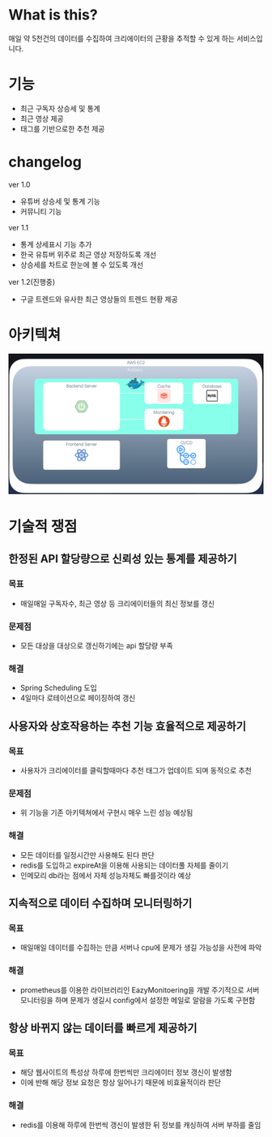 # What is this?
매일 약 5천건의 데이터를 수집하여
크리에이터의 근황을 추적할 수 있게 하는 서비스입니다.

# 기능
- 최근 구독자 상승세 및 통계
- 최근 영상 제공
- 태그를 기반으로한 추천 제공


# changelog
ver 1.0
- 유튜버 상승세 및 통계 기능
- 커뮤니티 기능


ver 1.1
- 통계 상세표시 기능 추가
- 한국 유튜버 위주로 최근 영상 저장하도록 개선
- 상승세를 차트로 한눈에 볼 수 있도록 개선

ver 1.2(진행중)
- 구글 트렌드와 유사한 최근 영상들의 트렌드 현황 제공

# 아키텍쳐
![img.png](img.png)


# 기술적 쟁점
## 한정된 API 할당량으로 신뢰성 있는 통계를 제공하기
### 목표 
- 매일매일 구독자수, 최근 영상 등 크리에이터들의 최신 정보를 갱신
### 문제점
- 모든 대상을 대상으로 갱신하기에는 api 할당량 부족
### 해결
- Spring Scheduling 도입
- 4일마다 로테이션으로 페이징하여 갱신
## 사용자와 상호작용하는 추천 기능 효율적으로 제공하기
### 목표 
- 사용자가 크리에이터를 클릭할때마다 추천 태그가 업데이트 되며 동적으로 추천
### 문제점
- 위 기능을 기존 아키텍쳐에서 구현시 매우 느린 성능 예상됨
### 해결
- 모든 데이터를 일정시간만 사용해도 된다 판단
- redis를 도입하고 expireAt을 이용해 사용되는 데이터풀 자체를 줄이기
- 인메모리 db라는 점에서 자체 성능자체도 빠를것이라 예상

## 지속적으로 데이터 수집하며 모니터링하기
### 목표
- 매일매일 데이터를 수집하는 만큼 서버나 cpu에 문제가 생길 가능성을 사전에 파악
### 해결
- prometheus를 이용한 라이브러리인 EazyMonitoering을 개발 주기적으로 서버 모니터링을 하며
문제가 생길시 config에서 설정한 메일로 알람을 가도록 구현함

  
## 항상 바뀌지 않는 데이터를 빠르게 제공하기
### 목표 
- 해당 웹사이트의 특성상 하루에 한번씩만 크리에이터 정보 갱신이 발생함
- 이에 반해 해당 정보 요청은 항상 일어나기 때문에 비효율적이라 판단

### 해결
- redis를 이용해 하루에 한번씩 갱신이 발생한 뒤 정보를 캐싱하여 서버 부하를 줄임


